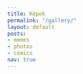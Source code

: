 ```yaml
---
title: Képek
permalink: "/gallery/"
layout: default
posts:
- memes
- photos
- comics
nav: true
---
```


